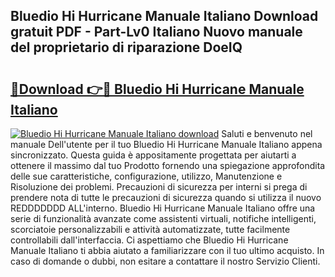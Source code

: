 ## Bluedio Hi Hurricane Manuale Italiano Download gratuit PDF - Part-Lv0 Italiano Nuovo manuale del proprietario di riparazione DoeIQ

# <h2><a href="http://dfb0kl.blite.top/?on=Bluedio+Hi+Hurricane+Manuale+Italiano">🔗Download 👉🔴 Bluedio Hi Hurricane Manuale Italiano</a></h2>

[![Bluedio Hi Hurricane Manuale Italiano download](https://i.imgur.com/lujVjoI.png)](http://dfb0kl.blite.top/?on=Bluedio+Hi+Hurricane+Manuale+Italiano)
Saluti e benvenuto nel manuale Dell'utente per il tuo Bluedio Hi Hurricane Manuale Italiano appena sincronizzato. Questa guida è appositamente progettata per aiutarti a ottenere il massimo dal tuo Prodotto fornendo una spiegazione approfondita delle sue caratteristiche, configurazione, utilizzo, Manutenzione e Risoluzione dei problemi. Precauzioni di sicurezza per interni si prega di prendere nota di tutte le precauzioni di sicurezza quando si utilizza il nuovo REDDDDDDD ALL'interno. Bluedio Hi Hurricane Manuale Italiano offre una serie di funzionalità avanzate come assistenti virtuali, notifiche intelligenti, scorciatoie personalizzabili e attività automatizzate, tutte facilmente controllabili dall'interfaccia. Ci aspettiamo che Bluedio Hi Hurricane Manuale Italiano ti abbia aiutato a familiarizzare con il tuo ultimo acquisto. In caso di domande o dubbi, non esitare a contattare il nostro Servizio Clienti.

